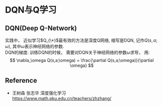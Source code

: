 # DQN与Q学习

## DQN(Deep Q-Network)
实践中， 近似学习$Q_{\*}$最有效的方法是深度Q网络, 缩写是DQN, 记作$Q(s,a;\omega)$, 其中$\omega$表示神经网络的参数.  
DQN的梯度: 训练DQN的时候， 需要对DQN关于神经网络的参数$\omega$求导， 用:  
$$
\nabla_\omega Q(s,a;\omega) = \frac{\partial Q(s,a;\omega)}{\partial \omega}
$$

## Reference
* 王树森 张志华 深度强化学习 https://www.math.pku.edu.cn/teachers/zhzhang/
